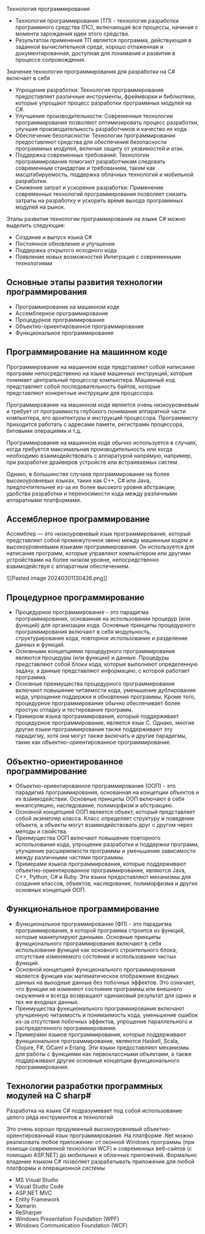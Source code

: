 Технология программирования 
- Технология программирования (ТП) - технология разработки программного средства (ПС), включающая все процессы, начиная с момента зарождения идеи этого средства.
- Результатом применения ТП является программа, действующая в заданной вычислительной среде, хорошо отлаженная и документированная, доступная для понимания и развития в процессе сопровождения.

Значение технологии программирования для разработки на C# включает в себя
- Упрощение разработки: Технология программирования предоставляет различные инструменты, фреймворки и библиотеки, которые упрощают процесс разработки программных модулей на C#.
- Улучшение производительности: Современные технологии программирования позволяют оптимизировать процесс разработки, улучшая производительность разработчиков и качество их кода.
- Обеспечение безопасности: Технологии программирования предоставляют средства для обеспечения безопасности программных модулей, включая защиту от уязвимостей и атак.
- Поддержка современных требований: Технологии программирования помогают разработчикам следовать современным стандартам и требованиям, таким как масштабируемость, поддержка облачных технологий и мобильной разработки.
- Снижение затрат и ускорение разработки: Применение современных технологий программирования позволяет снизить затраты на разработку и ускорить время выхода программных модулей на рынок.

Этапы развития технологии программирования на языке C# можно выделить следующие:
- Создание и выпуск языка C#
- Постоянное обновление и улучшение
- Поддержка открытого исходного кода
- Появление новых возможностей
Интеграция с современными технологиями

## Основные этапы развития технологии программирования

- Программирование на машинном коде
- Ассемблерное программирование
- Процедурное программирование
- Объектно-ориентированное программирование
- Функциональное программирование

## Программирование на машинном коде

Программирование на машинном коде представляет собой написание программ непосредственно на языке машинных инструкций, которые понимает центральный процессор компьютера. Машинный код представляет собой последовательность байтов, которые представляют конкретные инструкции для процессора.

Программирование на машинном коде является очень низкоуровневым и требует от программиста глубокого понимания аппаратной части компьютера, его архитектуры и инструкций процессора. Программисту приходится работать с адресами памяти, регистрами процессора, битовыми операциями и т.д.

Программирование на машинном коде обычно используется в случаях, когда требуется максимальная производительность или когда необходимо взаимодействовать с аппаратурой напрямую, например, при разработке драйверов устройств или встраиваемых систем.

Однако, в большинстве случаев программирование на более высокоуровневых языках, таких как C++, C# или Java, предпочтительнее из-за их более высокого уровня абстракции, удобства разработки и переносимости кода между различными аппаратными платформами.

## Ассемблерное программирование

Ассемблер — это низкоуровневый язык программирования, который представляет собой промежуточное звено между машинным кодом и высокоуровневыми языками программирования. Он используется для написания программ, которые управляют компьютером или другими устройствами на более низком уровне, непосредственно взаимодействуя с аппаратным обеспечением.

![[Pasted image 20240301130426.png]]

## Процедурное программирование

- Процедурное программирование - это парадигма программирования, основанная на использовании процедур (или функций) для организации кода. Основные принципы процедурного программирования включают в себя модульность, структурирование кода, повторное использование и разделение данных и функций.
- Основными концепциями процедурного программирования являются процедуры (или функции) и данные. Процедуры представляют собой блоки кода, которые выполняют определенную задачу, а данные представляют информацию, с которой работает программа.
- Основные преимущества процедурного программирования включают повышение читаемости кода, уменьшение дублирования кода, упрощение поддержки и обновления программы. Кроме того, процедурное программирование обычно обеспечивает более простую отладку и тестирование программ.
- Примером языка программирования, который поддерживает процедурное программирование, является язык С. Однако, многие другие языки программирования также поддерживают эту парадигму, хотя они могут также включать и другие парадигмы, такие как объектно-ориентированное программирование.

## Объектно-ориентированное программирование

- Объектно-ориентированное программирование (ООП) - это парадигма программирования, основанная на концепции объектов и их взаимодействии. Основные принципы ООП включают в себя инкапсуляцию, наследование, полиморфизм и абстракцию.
- Основной концепцией ООП является объект, который представляет собой экземпляр класса. Класс определяет структуру и поведение объекта, а объекты могут взаимодействовать друг с другом через методы и свойства.
- Преимущества ООП включают повышение повторного использования кода, упрощение разработки и поддержки программ, улучшение расширяемости программы и уменьшение зависимости между различными частями программы.
- Примерами языков программирования, которые поддерживают объектно-ориентированное программирование, являются Java, C++, Python, C# и Ruby. Эти языки предоставляют механизмы для создания классов, объектов, наследования, полиморфизма и других основных концепций ООП.

## Функциональное программирование

- Функциональное программирование (ФП) - это парадигма программирования, в которой программа строится из функций, которые манипулируют данными. Основные принципы функционального программирования включают в себя использование функций как основного строительного блока, отсутствие изменяемого состояния и использование чистых функций.
- Основной концепцией функционального программирования является функция как математическое отображение входных данных на выходные данные без побочных эффектов. Это означает, что функции не изменяют состояние программы или внешнего окружения и всегда возвращают одинаковый результат для одних и тех же входных данных.
- Преимущества функционального программирования включают улучшенную читаемость и понимаемость кода, уменьшение ошибок из-за отсутствия побочных эффектов, упрощение параллельного и распределенного программирования.
- Примерами языков программирования, которые поддерживают функциональное программирование, являются Haskell, Scala, Clojure, F#, OCaml и Erlang. Эти языки предоставляют механизмы для работы с функциями как первоклассными объектами, а также поддерживают другие основные концепции функционального программирования.

## Технологии разработки программных модулей на C sharp#

Разработка на языке C# подразумевает под собой использование целого ряда инструментов и технологий

Это очень хорошо продуманный высокоуровневый объектно-ориентированный язык программирования. На платформе .Net можно реализовать любое приложение: от оконной Windows программы (при помощи современной технологии WCF) и современных веб-сайтов (с помощью ASP.NET) до мобильных и облачных приложений. Формально владение языком C# позволяет разрабатывать приложения для любой платформы и операционной системы

- MS Visual Studio
- Visual Studio Code
- ASP.NET MVC
- Entity Framework
- Xamarin
- ReSharper
- Windows Presentation Foundation (WPF)
- Windows Communication Foundation (WCF)

